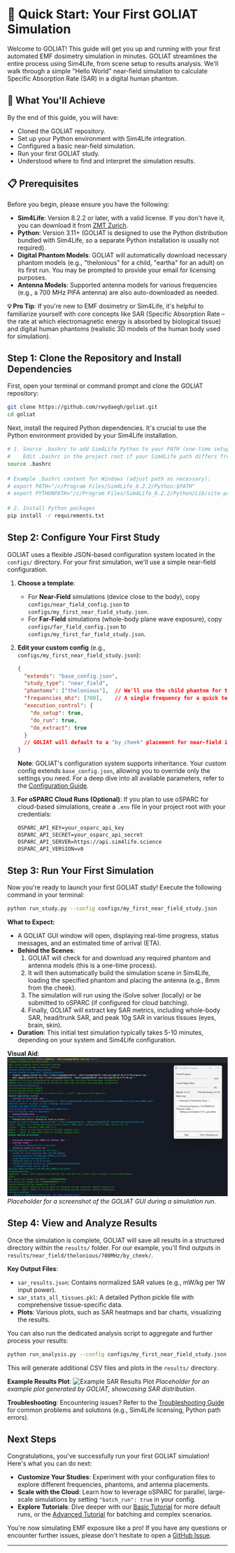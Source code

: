 # 🚀 Quick Start: Your First GOLIAT Simulation

Welcome to GOLIAT! This guide will get you up and running with your first automated EMF dosimetry simulation in minutes. GOLIAT streamlines the entire process using Sim4Life, from scene setup to results analysis. We'll walk through a simple "Hello World" near-field simulation to calculate Specific Absorption Rate (SAR) in a digital human phantom.

## 🎯 What You'll Achieve

By the end of this guide, you will have:
- Cloned the GOLIAT repository.
- Set up your Python environment with Sim4Life integration.
- Configured a basic near-field simulation.
- Run your first GOLIAT study.
- Understood where to find and interpret the simulation results.

## 📋 Prerequisites

Before you begin, please ensure you have the following:

-   **Sim4Life**: Version 8.2.2 or later, with a valid license. If you don't have it, you can download it from [ZMT Zurich](https://zmt.swiss/zurich-model-of-the-human-body/).
-   **Python**: Version 3.11+ (GOLIAT is designed to use the Python distribution bundled with Sim4Life, so a separate Python installation is usually not required).
-   **Digital Phantom Models**: GOLIAT will automatically download necessary phantom models (e.g., "thelonious" for a child, "eartha" for an adult) on its first run. You may be prompted to provide your email for licensing purposes.
-   **Antenna Models**: Supported antenna models for various frequencies (e.g., a 700 MHz PIFA antenna) are also auto-downloaded as needed.

**💡 Pro Tip**: If you're new to EMF dosimetry or Sim4Life, it's helpful to familiarize yourself with core concepts like SAR (Specific Absorption Rate – the rate at which electromagnetic energy is absorbed by biological tissue) and digital human phantoms (realistic 3D models of the human body used for simulation).

## Step 1: Clone the Repository and Install Dependencies

First, open your terminal or command prompt and clone the GOLIAT repository:

```bash
git clone https://github.com/rwydaegh/goliat.git
cd goliat
```

Next, install the required Python dependencies. It's crucial to use the Python environment provided by your Sim4Life installation.

```bash
# 1. Source .bashrc to add Sim4Life Python to your PATH (one-time setup)
#    Edit .bashrc in the project root if your Sim4Life path differs from the default.
source .bashrc

# Example .bashrc content for Windows (adjust path as necessary):
# export PATH="/c/Program Files/Sim4Life_8.2.2/Python:$PATH"
# export PYTHONPATH="/c/Program Files/Sim4Life_8.2.2/Python/Lib/site-packages:$PYTHONPATH"

# 2. Install Python packages
pip install -r requirements.txt
```

## Step 2: Configure Your First Study

GOLIAT uses a flexible JSON-based configuration system located in the `configs/` directory. For your first simulation, we'll use a simple near-field configuration.

1.  **Choose a template**:
    -   For **Near-Field** simulations (device close to the body), copy `configs/near_field_config.json` to `configs/my_first_near_field_study.json`.
    -   For **Far-Field** simulations (whole-body plane wave exposure), copy `configs/far_field_config.json` to `configs/my_first_far_field_study.json`.

2.  **Edit your custom config** (e.g., `configs/my_first_near_field_study.json`):
    ```json
    {
      "extends": "base_config.json",
      "study_type": "near_field",
      "phantoms": ["thelonious"],  // We'll use the child phantom for this example
      "frequencies_mhz": [700],    // A single frequency for a quick test run
      "execution_control": {
        "do_setup": true,
        "do_run": true,
        "do_extract": true
      }
      // GOLIAT will default to a "by_cheek" placement for near-field if not specified
    }
    ```
    **Note**: GOLIAT's configuration system supports inheritance. Your custom config extends `base_config.json`, allowing you to override only the settings you need. For a deep dive into all available parameters, refer to the [Configuration Guide](configuration.md).

3.  **For oSPARC Cloud Runs (Optional)**: If you plan to use oSPARC for cloud-based simulations, create a `.env` file in your project root with your credentials:
    ```
    OSPARC_API_KEY=your_osparc_api_key
    OSPARC_API_SECRET=your_osparc_api_secret
    OSPARC_API_SERVER=https://api.sim4life.science
    OSPARC_API_VERSION=v0
    ```

## Step 3: Run Your First Simulation

Now you're ready to launch your first GOLIAT study! Execute the following command in your terminal:

```bash
python run_study.py --config configs/my_first_near_field_study.json
```

**What to Expect:**
-   A GOLIAT GUI window will open, displaying real-time progress, status messages, and an estimated time of arrival (ETA).
-   **Behind the Scenes**:
    1.  GOLIAT will check for and download any required phantom and antenna models (this is a one-time process).
    2.  It will then automatically build the simulation scene in Sim4Life, loading the specified phantom and placing the antenna (e.g., 8mm from the cheek).
    3.  The simulation will run using the iSolve solver (locally) or be submitted to oSPARC (if configured for cloud batching).
    4.  Finally, GOLIAT will extract key SAR metrics, including whole-body SAR, head/trunk SAR, and peak 10g SAR in various tissues (eyes, brain, skin).
-   **Duration**: This initial test simulation typically takes 5-10 minutes, depending on your system and Sim4Life configuration.

**Visual Aid**:
![GOLIAT GUI during simulation](img/gui_placeholder.png)
*Placeholder for a screenshot of the GOLIAT GUI during a simulation run.*

## Step 4: View and Analyze Results

Once the simulation is complete, GOLIAT will save all results in a structured directory within the `results/` folder. For our example, you'll find outputs in `results/near_field/thelonious/700MHz/by_cheek/`.

**Key Output Files**:
-   `sar_results.json`: Contains normalized SAR values (e.g., mW/kg per 1W input power).
-   `sar_stats_all_tissues.pkl`: A detailed Python pickle file with comprehensive tissue-specific data.
-   **Plots**: Various plots, such as SAR heatmaps and bar charts, visualizing the results.

You can also run the dedicated analysis script to aggregate and further process your results:

```bash
python run_analysis.py --config configs/my_first_near_field_study.json
```
This will generate additional CSV files and plots in the `results/` directory.

**Example Results Plot**:
![Example SAR Results Plot](img/results_plot_placeholder.png)
*Placeholder for an example plot generated by GOLIAT, showcasing SAR distribution.*

**Troubleshooting**: Encountering issues? Refer to the [Troubleshooting Guide](troubleshooting.md) for common problems and solutions (e.g., Sim4Life licensing, Python path errors).

## Next Steps

Congratulations, you've successfully run your first GOLIAT simulation! Here's what you can do next:

-   **Customize Your Studies**: Experiment with your configuration files to explore different frequencies, phantoms, and antenna placements.
-   **Scale with the Cloud**: Learn how to leverage oSPARC for parallel, large-scale simulations by setting `"batch_run": true` in your config.
-   **Explore Tutorials**: Dive deeper with our [Basic Tutorial](tutorials/basic.md) for more default runs, or the [Advanced Tutorial](tutorials/advanced.md) for batching and complex scenarios.

You're now simulating EMF exposure like a pro! If you have any questions or encounter further issues, please don't hesitate to open a [GitHub Issue](https://github.com/rwydaegh/goliat/issues).

---